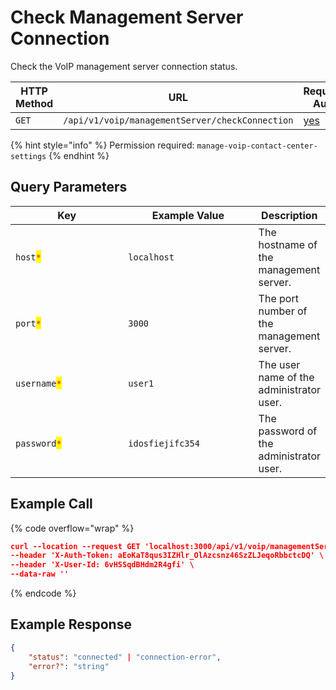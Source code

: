 # Check Management Server Connection

Check the VoIP management server connection status.

<table><thead><tr><th width="163">HTTP Method</th><th width="334">URL</th><th>Requires Auth</th></tr></thead><tbody><tr><td><code>GET</code></td><td><code>/api/v1/voip/managementServer/checkConnection</code></td><td><a href="../../../authentication-endpoints/">yes</a></td></tr></tbody></table>

{% hint style="info" %}
Permission required: `manage-voip-contact-center-settings`
{% endhint %}

## Query Parameters

<table><thead><tr><th width="187.33333333333331">Key</th><th width="212">Example Value</th><th>Description</th></tr></thead><tbody><tr><td><code>host</code><mark style="color:red;"><code>*</code></mark></td><td><code>localhost</code></td><td>The hostname of the management server.</td></tr><tr><td><code>port</code><mark style="color:red;"><code>*</code></mark></td><td><code>3000</code></td><td>The port number of the management server.</td></tr><tr><td><code>username</code><mark style="color:red;"><code>*</code></mark></td><td><code>user1</code></td><td>The user name of the administrator user.</td></tr><tr><td><code>password</code><mark style="color:red;"><code>*</code></mark></td><td><code>idosfiejifc354</code></td><td>The password of the administrator user.</td></tr></tbody></table>

## Example Call <a href="#example-call" id="example-call"></a>

{% code overflow="wrap" %}
```json
curl --location --request GET 'localhost:3000/api/v1/voip/managementServer/checkConnection?host=localhost&port=3000&username=christystha&password=' \
--header 'X-Auth-Token: aEoKaT8qus3IZHlr_OlAzcsnz46SzZLJeqoRbbctcDQ' \
--header 'X-User-Id: 6vHSSqdBHdm2R4gfi' \
--data-raw ''
```
{% endcode %}

## Example Response <a href="#example-result" id="example-result"></a>

```json
{
	"status": "connected" | "connection-error",
	"error?": "string"
}
```
